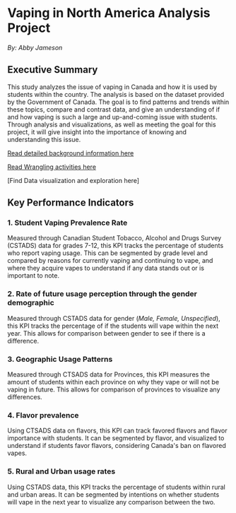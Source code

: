 # Vaping in North America Analysis Project

*By: Abby Jameson*

## Executive Summary
This study analyzes the issue of vaping in Canada and how it is used by students within the country. The analysis is based on the dataset provided by the Government of Canada. The goal is to find patterns and trends within these topics, compare and contrast data, and give an understanding of if and how vaping is such a large and up-and-coming issue with students. Through analysis and visualizations, as well as meeting the goal for this project, it will give insight into the importance of knowing and understanding this issue.

[Read detailed background information here](Background.md)

[Read Wrangling activities here](Wrangling.md)

[Find Data visualization and exploration here]

## Key Performance Indicators

<!-- consider adding a value statement rather than how you would use it (e.g the bullets you have now are technical and not needed once you complete the visuals.. instead it is better to highlight "SO WHAT" types of information - it shows more sophistication and long term planning ).  E.g. understanding student vaping prevalence rate helps inform policy regarding risk mitigation, etc...-->

### 1.	Student Vaping Prevalence Rate

Measured through Canadian Student Tobacco, Alcohol and Drugs Survey (CSTADS) data for grades 7-12, this KPI tracks the percentage of students who report vaping usage. This can be segmented by grade level and compared by reasons for currently vaping and continuing to vape, and where they acquire vapes to understand if any data stands out or is important to note.

### 2.	Rate of future usage perception through the gender demographic
   
Measured through CSTADS data for gender (*Male, Female, Unspecified*), this KPI tracks the percentage of if the students will vape within the next year. This allows for comparison between gender to see if there is a difference.


### 3.	Geographic Usage Patterns

Measured through CTSADS data for Provinces, this KPI measures the amount of students within each province on why they vape or will not be vaping in future. This allows for comparison of provinces to visualize any differences.


### 4.	Flavor prevalence

Using CTSADS data on flavors, this KPI can track favored flavors and flavor importance with students. It can be segmented by flavor, and visualized to understand if students favor flavors, considering Canada's ban on flavored vapes.


### 5.	Rural and Urban usage rates

Using CSTADS data, this KPI tracks the percentage of students within rural and urban areas. It can be segmented by intentions on whether students will vape in the next year to visualize any comparison between the two.

